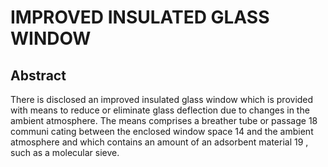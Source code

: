 # IMPROVED INSULATED GLASS WINDOW

## Abstract
There is disclosed an improved insulated glass window which is provided with means to reduce or eliminate glass deflection due to changes in the ambient atmosphere. The means comprises a breather tube or passage 18 communi cating between the enclosed window space 14 and the ambient atmosphere and which contains an amount of an adsorbent material 19 , such as a molecular sieve.